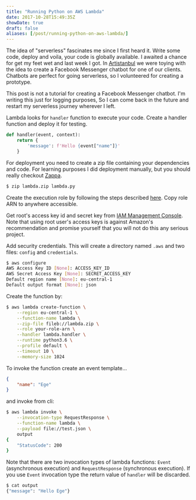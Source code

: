 ```yaml
---
title: "Running Python on AWS Lambda"
date: 2017-10-28T15:49:35Z
showDate: true
draft: false
aliases: [/post/running-python-on-aws-lambda/]
---
```


The idea of "serverless" fascinates me since I first heard it. Write some code, deploy and voila, your code is globally available. I awaited a chance for get my feet wet and last week I got. In [Artistanbul](https://www.artistanbul.io) we were toying with the idea to create a Facebook Messenger chatbot for one of our clients. Chatbots are perfect for going serverless, so I volunteered for creating a prototype.

This post is not a tutorial for creating a Facebook Messenger chatbot. I'm writing this just for logging purposes, So I can come back in the future and restart my serverless journey wherever I left.

Lambda looks for `handler` function to execute your code. Create a handler function and deploy it for testing.

```python
def handler(event, context):
    return {
        'message': f'Hello {event["name"]}'
    }
```

For deployment you need to create a zip file containing your dependencies and code. For learning purposes I did deployment manually, but you should really checkout [Zappa](https://github.com/Miserlou/Zappa).

```sh
$ zip lambda.zip lambda.py
```

Create the execution role by following the steps described [here](http://docs.aws.amazon.com/lambda/latest/dg/with-s3-example-create-iam-role.html). Copy role ARN to anywhere accessible.

Get root's access key id and secret key from [IAM Management Console](https://console.aws.amazon.com/iam/). Note that using root user's access keys is against Amazon's recommendation and promise yourself that you will not do this any serious project.

Add security credentials. This will create a directory named `.aws` and two files: `config` and `credentials`.

```sh
$ aws configure
AWS Access Key ID [None]: ACCESS_KEY_ID
AWS Secret Access Key [None]: SECRET_ACCESS_KEY
Default region name [None]: eu-central-1
Default output format [None]: json
```

Create the function by:

```sh
$ aws lambda create-function \
    --region eu-central-1 \
    --function-name lambda \
    --zip-file fileb://lambda.zip \
    --role your-role-arn \
    --handler lambda.handler \
    --runtime python3.6 \
    --profile default \
    --timeout 10 \
    --memory-size 1024
```

To invoke the function create an event template...

```json
{
    "name": "Ege"
}
```

and invoke from cli:

```sh
$ aws lambda invoke \
    --invocation-type RequestResponse \
    --function-name lambda \
    --payload file://test.json \
    output
{
    "StatusCode": 200
}
```

Note that there are two invocation types of lambda functions: `Event` (asynchronous execution) and `RequestResponse` (synchronous execution). If you use `Event` invocation type the return value of `handler` will be discarded.

```sh
$ cat output
{"message": "Hello Ege"}
```
